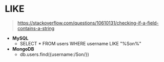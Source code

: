# LIKE

> https://stackoverflow.com/questions/10610131/checking-if-a-field-contains-a-string

- __MySQL__
  - SELECT * FROM users WHERE username LIKE "%Son%"
- __MongoDB__
  - db.users.find({username:/Son/})

